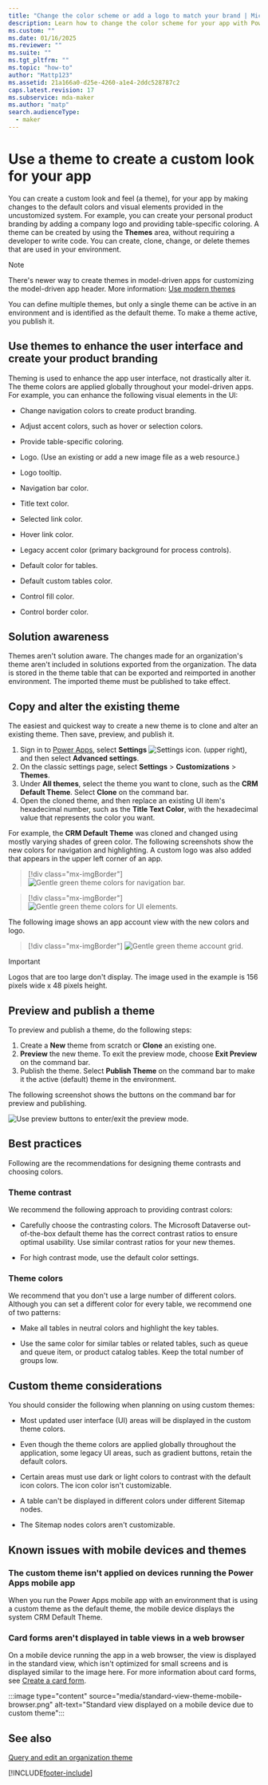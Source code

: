 ```yaml
---
title: "Change the color scheme or add a logo to match your brand | MicrosoftDocs"
description: Learn how to change the color scheme for your app with Power Apps
ms.custom: ""
ms.date: 01/16/2025
ms.reviewer: ""
ms.suite: ""
ms.tgt_pltfrm: ""
ms.topic: "how-to"
author: "Mattp123"
ms.assetid: 21a166a0-d25e-4260-a1e4-2ddc528787c2
caps.latest.revision: 17
ms.subservice: mda-maker
ms.author: "matp"
search.audienceType: 
  - maker
---
```

# Use a theme to create a custom look for your app

You can create a custom look and feel (a theme), for your app by making changes to the default colors and visual elements provided in the uncustomized system. For example, you can create your personal product branding by adding a company logo and providing table-specific coloring. A theme can be created by using the **Themes** area, without requiring a developer to write code. You can create, clone, change, or delete themes that are used in your environment.

> [!NOTE]
> There's newer way to create themes in model-driven apps for customizing the model-driven app header. More information: [Use modern themes](modern-theme-overrides.md)
>
> You can define multiple themes, but only a single theme can be active in an environment and is identified as the default theme. To make a theme active, you publish it.
  
## Use themes to enhance the user interface and create your product branding

Theming is used to enhance the app user interface, not drastically alter it. The theme colors are applied globally throughout your model-driven apps. For example, you can enhance the following visual elements in the UI:  
  
- Change navigation colors to create product branding.
  
- Adjust accent colors, such as hover or selection colors.
  
- Provide table-specific coloring.

- Logo. (Use an existing or add a new image file as a web resource.)
  
- Logo tooltip.
  
- Navigation bar color.  
  
- Title text color.  
  
- Selected link color.  
  
- Hover link color.  
  
- Legacy accent color (primary background for process controls).
  
- Default color for tables.
  
- Default custom tables color.
  
- Control fill color.
  
- Control border color.
  
## Solution awareness

Themes aren't solution aware. The changes made for an organization's theme aren't included in  solutions exported from the organization. The data is stored in the theme table that can be exported and reimported in another environment. The imported theme must be published to take effect.  
  
## Copy and alter the existing theme

 The easiest and quickest way to create a new theme is to clone and alter an existing theme. Then save, preview, and publish it.

1. Sign in to [Power Apps](https://make.powerapps.com/?utm_source=padocs&utm_medium=linkinadoc&utm_campaign=referralsfromdoc), select **Settings** ![Settings icon.](../model-driven-apps/media/powerapps-gear.png) (upper right), and then select **Advanced settings**.
1. On the classic settings page, select **Settings** >  **Customizations** > **Themes**.
1. Under **All themes**, select the theme you want to clone, such as the **CRM Default Theme**. Select **Clone** on the command bar.
1. Open the cloned theme, and then replace an existing UI item's hexadecimal number, such as the **Title Text Color**, with the hexadecimal value that represents the color you want.

For example, the **CRM Default Theme** was cloned and changed using mostly varying shades of green color. The following screenshots show the new colors for navigation and highlighting. A custom logo was also added that appears in the upper left corner of an app.  
 
 > [!div class="mx-imgBorder"] 
 > ![Gentle green theme colors for navigation bar.](media/theme-gentle-green.png "Gentle green theme colors for navigation bar")

 > [!div class="mx-imgBorder"] 
 > ![Gentle green theme colors for UI elements.](media/theme-gentle-green2.png "Gentle green theme colors for UI elements")  
  
 The following image shows an app account view with the new colors and logo.

 > [!div class="mx-imgBorder"] 
 > ![Gentle green theme account grid.](media/themes-gentle-green-account-grid.png "Gentle green theme account grid")  

> [!IMPORTANT]
> Logos that are too large don't display. The image used in the example is 156 pixels wide x 48 pixels height.

## Preview and publish a theme  

To preview and publish a theme, do the following steps:  
  
1. Create a **New** theme from scratch or **Clone** an existing one.  
1. **Preview** the new theme. To exit the preview mode, choose **Exit Preview** on the command bar.  
1. Publish the theme. Select **Publish Theme** on the command bar to make it the active (default) theme in the environment.  
  
 The following screenshot shows the buttons on the command bar for preview and publishing.  
  
 ![Use preview buttons to enter&#47;exit the preview mode.](media/themes-preview-buttons.PNG "Use preview buttons to enter/exit the preview mode")  
  
## Best practices

Following are the recommendations for designing theme contrasts and choosing colors.  
  
### Theme contrast

We recommend the following approach to providing contrast colors:  
  
- Carefully choose the contrasting colors. The Microsoft Dataverse out-of-the-box default theme has the correct contrast ratios to ensure optimal usability. Use similar contrast ratios for your new themes.  
  
- For high contrast mode, use the default color settings.  
  
### Theme colors

We recommend that you don't use a large number of different colors. Although you can set a different color for every table, we recommend one of two patterns:  
  
- Make all tables in neutral colors and highlight the key tables.  
  
- Use the same color for similar tables or related tables, such as queue and queue item, or product catalog tables. Keep the total number of groups low.  
  
## Custom theme considerations

You should consider the following when planning on using custom themes:  
  
- Most updated user interface (UI) areas will be displayed in the custom theme colors.  
  
- Even though the theme colors are applied globally throughout the application, some legacy UI areas, such as gradient buttons, retain the default colors.  
  
- Certain areas must use dark or light colors to contrast with the default icon colors. The icon color isn't customizable.  
  
- A table can't be displayed in different colors under different Sitemap nodes.  
  
- The Sitemap nodes colors aren't customizable.  

## Known issues with mobile devices and themes

### The custom theme isn't applied on devices running the Power Apps mobile app

When you run the Power Apps mobile app with an environment that is using a custom theme as the default theme, the mobile device displays the system CRM Default Theme.  

### Card forms aren't displayed in table views in a web browser

On a mobile device running the app in a web browser, the view is displayed in the standard view, which isn't optimized for small screens and is displayed similar to the image here. For more information about card forms, see [Create a card form](create-card-forms.md).

:::image type="content" source="media/standard-view-theme-mobile-browser.png" alt-text="Standard view displayed on a mobile device due to custom theme":::

## See also  

[Query and edit an organization theme](../../developer/model-driven-apps/query-and-edit-an-organization-theme.md)

[!INCLUDE[footer-include](../../includes/footer-banner.md)]
